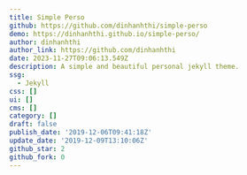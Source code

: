 ```yaml
---
title: Simple Perso
github: https://github.com/dinhanhthi/simple-perso
demo: https://dinhanhthi.github.io/simple-perso/
author: dinhanhthi
author_link: https://github.com/dinhanhthi
date: 2023-11-27T09:06:13.549Z
description: A simple and beautiful personal jekyll theme.
ssg:
  - Jekyll
css: []
ui: []
cms: []
category: []
draft: false
publish_date: '2019-12-06T09:41:18Z'
update_date: '2019-12-09T13:10:06Z'
github_star: 2
github_fork: 0
---
```


